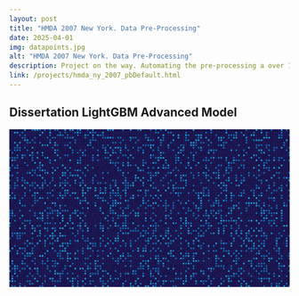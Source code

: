 ```yaml
---
layout: post
title: "HMDA 2007 New York. Data Pre-Processing"
date: 2025-04-01
img: datapoints.jpg
alt: "HMDA 2007 New York. Data Pre-Processing"
description: Project on the way. Automating the pre-processing a over 1 million records dataset as we analyze the data.
link: /projects/hmda_ny_2007_pbDefault.html
---
```


<h2>Dissertation LightGBM Advanced Model</h2>

<a href="/projects/hmda_ny_2007_pbDefault.html" target="_blank">
  <img src="/img/portfolio/datapoints.jpg" alt="Open PDF">
</a>
